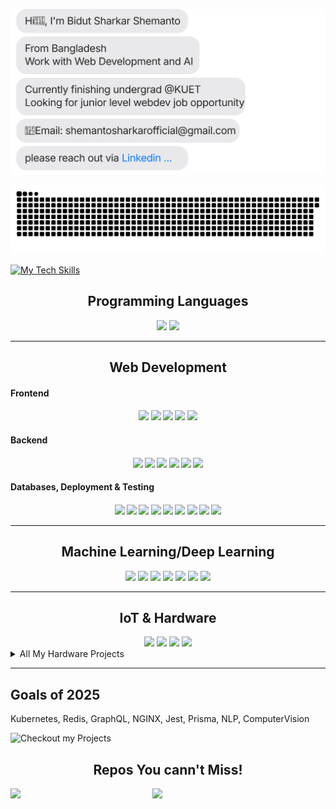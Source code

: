 [![](https://github.com/shemanto27/shemanto27/blob/main/chat.svg)](https://www.linkedin.com/in/shemanto/)

[![](https://github.com/shemanto27/shemanto27/blob/main/github-contribution-grid-snake.svg)](https://www.linkedin.com/in/shemanto/)

[![My Tech Skills](https://github.com/user-attachments/assets/1064363e-3f0c-4bc4-bf56-084584ac0095)](https://www.linkedin.com/in/shemanto/)



<div align="center">
<h2>Programming Languages</h2>
<img src='https://img.shields.io/badge/Python-3776AB?style=for-the-badge&logo=python&logoColor=white'></img>
<img src='https://img.shields.io/badge/JavaScript-F7DF1E?style=for-the-badge&logo=javascript&logoColor=black'></img>
<hr>
<h2>Web Development</h2>
<h4 align='left'>Frontend<h4>
<img src='https://img.shields.io/badge/React-20232A?style=for-the-badge&logo=react&logoColor=61DAFB'></img>
<img src='https://img.shields.io/badge/HTML5-E34F26?style=for-the-badge&logo=html5&logoColor=white'></img>
<img src='https://img.shields.io/badge/CSS3-1572B6?style=for-the-badge&logo=css3&logoColor=white'></img>
<img src='https://img.shields.io/badge/Tailwind_CSS-38B2AC?style=for-the-badge&logo=tailwind-css&logoColor=white'></img>
<img src='https://img.shields.io/badge/DaisyUI-5A0EF8?style=for-the-badge&logo=daisyui&logoColor=white'></img>



<h4 align='left'>Backend<h4>
<img src='https://img.shields.io/badge/Next.js-000000?style=for-the-badge&logo=nextdotjs&logoColor=white'></img>
<img src='https://img.shields.io/badge/FastAPI-009688?style=for-the-badge&logo=fastapi&logoColor=white'></img>
<img src='https://img.shields.io/badge/Django-092E20?style=for-the-badge&logo=django&logoColor=white'></img>
<img src='https://img.shields.io/badge/Django%20Rest%20Framework-092E20?style=for-the-badge&logo=django&logoColor=white'></img>
<img src='https://img.shields.io/badge/Node.js-43853D?style=for-the-badge&logo=node.js&logoColor=white'></img>
<img src='https://img.shields.io/badge/Express.js-000000?style=for-the-badge&logo=express&logoColor=white'></img>




<h4 align='left'>Databases, Deployment & Testing<h4>
<img src='https://img.shields.io/badge/AWS-232F3E?style=for-the-badge&logo=amazonaws&logoColor=white'></img>
<img src='https://img.shields.io/badge/Docker-2496ED?style=for-the-badge&logo=docker&logoColor=white'></img>
<img src='https://img.shields.io/badge/PostgreSQL-316192?style=for-the-badge&logo=postgresql&logoColor=white'></img>
<img src='https://img.shields.io/badge/MongoDB-47A248?style=for-the-badge&logo=mongodb&logoColor=white'></img>
<img src='https://img.shields.io/badge/Vector%20Database-4F4F4F?style=for-the-badge&logo=database&logoColor=white'></img>
<img src='https://img.shields.io/badge/Firebase-FFCA28?style=for-the-badge&logo=firebase&logoColor=white'></img>
<img src='https://img.shields.io/badge/CI/CD-000000?style=for-the-badge&logo=circleci&logoColor=white'></img>
<img src='https://img.shields.io/badge/GitHub_Copilot-2A2D3D?style=for-the-badge&logo=github-copilot&logoColor=white'></img>
<img src='https://img.shields.io/badge/Postman-FF6C37?style=for-the-badge&logo=postman&logoColor=white'></img>


<hr>
<h2>Machine Learning/Deep Learning</h2>
<img src='https://img.shields.io/badge/Pandas-150458?style=for-the-badge&logo=pandas&logoColor=white'></img>
<img src='https://img.shields.io/badge/Numpy-013243?style=for-the-badge&logo=numpy&logoColor=white'></img>
<img src='https://img.shields.io/badge/Matplotlib-008080?style=for-the-badge&logo=plotly&logoColor=white'></img>
<img src='https://img.shields.io/badge/Scikit--learn-F7931E?style=for-the-badge&logo=scikit-learn&logoColor=white'></img>
<img src='https://img.shields.io/badge/PyTorch-EE4C2C?style=for-the-badge&logo=pytorch&logoColor=white'></img>
<img src='https://img.shields.io/badge/LangChain-0084FF?style=for-the-badge&logo=chain&logoColor=white'></img>
<img src='https://img.shields.io/badge/Phidata-2563EB?style=for-the-badge&logo=phidata&logoColor=white'></img>

<hr>
<h2>IoT & Hardware</h2>
<img src='https://img.shields.io/badge/Arduino-00979D?style=for-the-badge&logo=arduino&logoColor=white'></img>
<img src='https://img.shields.io/badge/MQTT-660066?style=for-the-badge&logo=eclipse-mosquitto&logoColor=white'></img>
<img src='https://img.shields.io/badge/ESP32-000000?style=for-the-badge&logo=espressif&logoColor=white'></img>
<img src='https://img.shields.io/badge/Micropython-2C2C2C?style=for-the-badge&logo=micropython&logoColor=white'></img>

<details align='left'>
  <summary>All My Hardware Projects</summary>

  - <a href='https://wokwi.com/makers/shemanto' target='_blank' style="font-family: Arial, sans-serif; color: #ff5733;">WokWi Simulations Projects</a>
</details>
</div>

<div>
<hr>
<h2>Goals of 2025</h2>
<p>Kubernetes, Redis, GraphQL, NGINX, Jest, Prisma,  NLP, ComputerVision</p>
</div>



![Checkout my Projects](https://github.com/user-attachments/assets/24348e83-9164-475f-977c-04ff0ac384e4)

<h2 align="center">Repos You cann't Miss!</h2>
<div align='center'>

<div width="100%" align="center"><a href="https://github.com/shemanto27/Web-and-AI-Cheat-Sheet" align="left"><img align="left" width="45%" src="https://github-readme-stats.vercel.app/api/pin/?username=shemanto27&repo=Web-and-AI-Cheat-Sheet&title_color=ec4899&text_color=ffffff&icon_color=f97316&bg_color=1c1917&hide_border=true&locale=en" /></a>

<div width="100%" align="center"><a href="https://github.com/shemanto27/AI-Agent-Experiments" align="left"><img align="left" width="45%" src="https://github-readme-stats.vercel.app/api/pin/?username=shemanto27&repo=AI-Agent-Experiments&title_color=ec4899&text_color=ffffff&icon_color=f97316&bg_color=1c1917&hide_border=true&locale=en" /></a>

</div>

